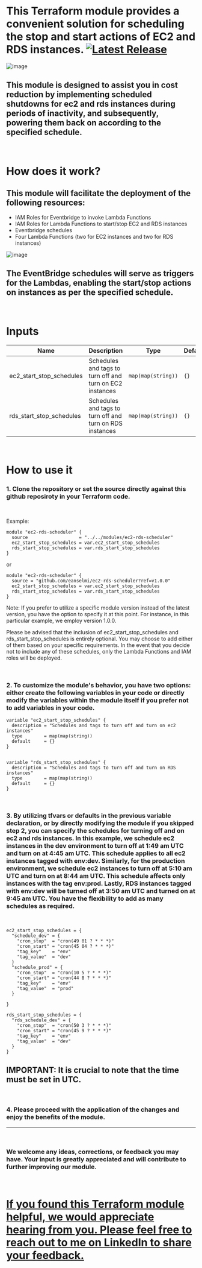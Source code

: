 <!-- markdownlint-disable -->

# This Terraform module provides a convenient solution for scheduling the stop and start actions of EC2 and RDS instances. [![Latest Release](https://img.shields.io/github/v/release/eanselmi/ec2-rds-scheduler.svg)](https://github.com/cloudposse/terraform-aws-eks-cluster/releases/latest)

<!-- markdownlint-restore -->

![image](./images/savings.jpg)

## This module is designed to assist you in cost reduction by implementing scheduled shutdowns for ec2 and rds instances during periods of inactivity, and subsequently, powering them back on according to the specified schedule.

<br/>

# How does it work?

## This module will facilitate the deployment of the following resources:

- IAM Roles for Eventbridge to invoke Lambda Functions
- IAM Roles for Lambda Functions to start/stop EC2 and RDS instances
- Eventbridge schedules
- Four Lambda Functions (two for EC2 instances and two for RDS instances)

![image](./images/resources.jpg)

## The EventBridge schedules will serve as triggers for the Lambdas, enabling the start/stop actions on instances as per the specified schedule.

<br/>

# Inputs

| Name                     | Description                                              | Type               | Default | Required |
| ------------------------ | -------------------------------------------------------- | ------------------ | ------- | :------: |
| ec2_start_stop_schedules | Schedules and tags to turn off and turn on EC2 instances | `map(map(string))` | `{}`    |    no    |
| rds_start_stop_schedules | Schedules and tags to turn off and turn on RDS instances | `map(map(string))` | `{}`    |    no    |

<br/>

# How to use it

### 1. Clone the repository or set the source directly against this github reposiroty in your Terraform code.

   <br/>

Example:

```
module "ec2-rds-scheduler" {
  source                   = "../../modules/ec2-rds-scheduler"
  ec2_start_stop_schedules = var.ec2_start_stop_schedules
  rds_start_stop_schedules = var.rds_start_stop_schedules
}
```

or

```
module "ec2-rds-scheduler" {
  source = "github.com/eanselmi/ec2-rds-scheduler?ref=v1.0.0"
  ec2_start_stop_schedules = var.ec2_start_stop_schedules
  rds_start_stop_schedules = var.rds_start_stop_schedules
}
```

Note: If you prefer to utilize a specific module version instead of the latest version, you have the option to specify it at this point. For instance, in this particular example, we employ version 1.0.0.

Please be advised that the inclusion of ec2_start_stop_schedules and rds_start_stop_schedules is entirely optional. You may choose to add either of them based on your specific requirements. In the event that you decide not to include any of these schedules, only the Lambda Functions and IAM roles will be deployed.

<br/>

### 2. To customize the module's behavior, you have two options: either create the following variables in your code or directly modify the variables within the module itself if you prefer not to add variables in your code.

```
variable "ec2_start_stop_schedules" {
  description = "Schedules and tags to turn off and turn on ec2 instances"
  type        = map(map(string))
  default     = {}
}


variable "rds_start_stop_schedules" {
  description = "Schedules and tags to turn off and turn on RDS instances"
  type        = map(map(string))
  default     = {}
}
```

<br/>

### 3. By utilizing tfvars or defaults in the previous variable declaration, or by directly modifying the module if you skipped step 2, you can specify the schedules for turning off and on ec2 and rds instances. In this example, we schedule ec2 instances in the dev environment to turn off at 1:49 am UTC and turn on at 4:45 am UTC. This schedule applies to all ec2 instances tagged with env:dev. Similarly, for the production environment, we schedule ec2 instances to turn off at 5:10 am UTC and turn on at 8:44 am UTC. This schedule affects only instances with the tag env:prod. Lastly, RDS instances tagged with env:dev will be turned off at 3:50 am UTC and turned on at 9:45 am UTC. You have the flexibility to add as many schedules as required.

<br/>

```
ec2_start_stop_schedules = {
  "schedule_dev" = {
    "cron_stop"  = "cron(49 01 ? * * *)"
    "cron_start" = "cron(45 04 ? * * *)"
    "tag_key"    = "env"
    "tag_value"  = "dev"
  }
  "schedule_prod" = {
    "cron_stop"  = "cron(10 5 ? * * *)"
    "cron_start" = "cron(44 8 ? * * *)"
    "tag_key"    = "env"
    "tag_value"  = "prod"
  }

}

rds_start_stop_schedules = {
  "rds_schedule_dev" = {
    "cron_stop"  = "cron(50 3 ? * * *)"
    "cron_start" = "cron(45 9 ? * * *)"
    "tag_key"    = "env"
    "tag_value"  = "dev"
  }
}

```

## IMPORTANT: It is crucial to note that the time must be set in UTC.

<br/>

### 4. Please proceed with the application of the changes and enjoy the benefits of the module.

---

<br/>

### We welcome any ideas, corrections, or feedback you may have. Your input is greatly appreciated and will contribute to further improving our module.

<br/>

# [If you found this Terraform module helpful, we would appreciate hearing from you. Please feel free to reach out to me on LinkedIn to share your feedback.](https://www.linkedin.com/in/nazareno-anselmi/)
